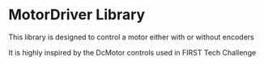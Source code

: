 # MotorDriver Library

This library is designed to control a motor either with or without encoders

It is highly inspired by the DcMotor controls used in FIRST Tech Challenge